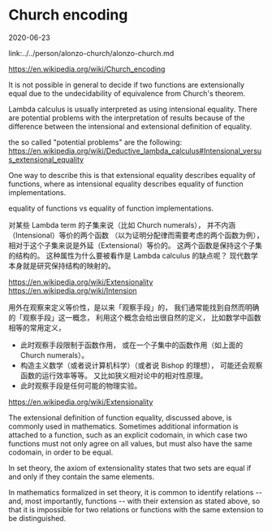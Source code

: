 # Church encoding

2020-06-23

link:../../person/alonzo-church/alonzo-church.md

https://en.wikipedia.org/wiki/Church_encoding

It is not possible in general to decide if two functions are extensionally equal
due to the undecidability of equivalence from Church's theorem.

Lambda calculus is usually interpreted as using intensional equality.
There are potential problems with the interpretation of results
because of the difference between the intensional and extensional definition of equality.

the so called "potential problems" are the following:
https://en.wikipedia.org/wiki/Deductive_lambda_calculus#Intensional_versus_extensional_equality

One way to describe this is that extensional equality describes equality of functions,
where as intensional equality describes equality of function implementations.

equality of functions vs equality of function implementations.

对某些 Lambda term 的子集来说（比如 Church numerals），
并不内涵（Intensional）等价的两个函数
（以为证明分配律而需要考虑的两个函数为例），
相对于这个子集来说是外延（Extensional）等价的。
这两个函数是保持这个子集的结构的。
这种属性为什么要被看作是 Lambda calculus 的缺点呢？
现代数学本身就是研究保持结构的映射的。

https://en.wikipedia.org/wiki/Extensionality
https://en.wikipedia.org/wiki/Intension

用外在观察来定义等价性，是以来「观察手段」的，
我们通常能找到自然而明确的「观察手段」这一概念，
利用这个概念会给出很自然的定义，
比如数学中函数相等的常用定义，
- 此时观察手段限制于函数作用，
  或在一个子集中的函数作用（如上面的 Church numerals）。
- 构造主义数学（或者说计算机科学）（或者说 Bishop 的理想），
  可能还会观察函数的运行效率等等。
又比如狭义相对论中的相对性原理。
- 此时观察手段是任何可能的物理实验。

https://en.wikipedia.org/wiki/Extensionality

The extensional definition of function equality, discussed above,
is commonly used in mathematics.
Sometimes additional information is attached to a function,
such as an explicit codomain,
in which case two functions must not only agree on all values,
but must also have the same codomain, in order to be equal.

In set theory, the axiom of extensionality states that
two sets are equal if and only if they contain the same elements.

In mathematics formalized in set theory,
it is common to identify relations -- and, most importantly,
functions -- with their extension as stated above,
so that it is impossible for two relations or
functions with the same extension to be distinguished.
